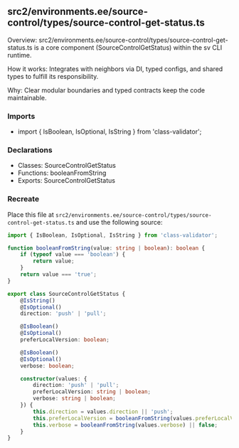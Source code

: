 ## src2/environments.ee/source-control/types/source-control-get-status.ts

Overview: src2/environments.ee/source-control/types/source-control-get-status.ts is a core component (SourceControlGetStatus) within the sv CLI runtime.

How it works: Integrates with neighbors via DI, typed configs, and shared types to fulfill its responsibility.

Why: Clear modular boundaries and typed contracts keep the code maintainable.

### Imports

- import { IsBoolean, IsOptional, IsString } from 'class-validator';

### Declarations

- Classes: SourceControlGetStatus
- Functions: booleanFromString
- Exports: SourceControlGetStatus

### Recreate

Place this file at `src2/environments.ee/source-control/types/source-control-get-status.ts` and use the following source:

```ts
import { IsBoolean, IsOptional, IsString } from 'class-validator';

function booleanFromString(value: string | boolean): boolean {
	if (typeof value === 'boolean') {
		return value;
	}
	return value === 'true';
}

export class SourceControlGetStatus {
	@IsString()
	@IsOptional()
	direction: 'push' | 'pull';

	@IsBoolean()
	@IsOptional()
	preferLocalVersion: boolean;

	@IsBoolean()
	@IsOptional()
	verbose: boolean;

	constructor(values: {
		direction: 'push' | 'pull';
		preferLocalVersion: string | boolean;
		verbose: string | boolean;
	}) {
		this.direction = values.direction || 'push';
		this.preferLocalVersion = booleanFromString(values.preferLocalVersion) || true;
		this.verbose = booleanFromString(values.verbose) || false;
	}
}

```

